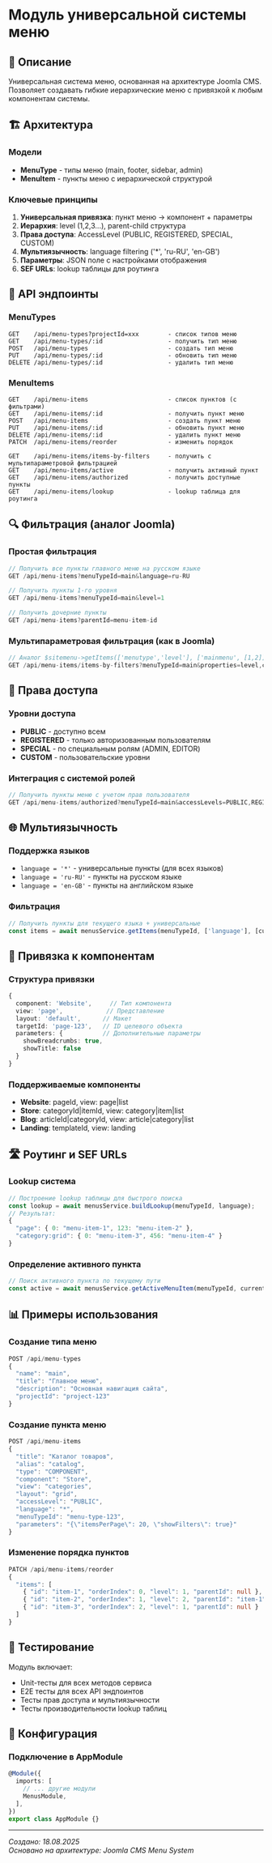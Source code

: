 # Модуль универсальной системы меню

## 🎯 Описание

Универсальная система меню, основанная на архитектуре Joomla CMS. Позволяет создавать гибкие иерархические меню с привязкой к любым компонентам системы.

## 🏗️ Архитектура

### Модели
- **MenuType** - типы меню (main, footer, sidebar, admin)
- **MenuItem** - пункты меню с иерархической структурой

### Ключевые принципы
1. **Универсальная привязка**: пункт меню → компонент + параметры
2. **Иерархия**: level (1,2,3...), parent-child структура
3. **Права доступа**: AccessLevel (PUBLIC, REGISTERED, SPECIAL, CUSTOM)
4. **Мультиязычность**: language filtering ('*', 'ru-RU', 'en-GB')
5. **Параметры**: JSON поле с настройками отображения
6. **SEF URLs**: lookup таблицы для роутинга

## 📡 API эндпоинты

### MenuTypes
```
GET    /api/menu-types?projectId=xxx        - список типов меню
GET    /api/menu-types/:id                  - получить тип меню
POST   /api/menu-types                      - создать тип меню
PUT    /api/menu-types/:id                  - обновить тип меню
DELETE /api/menu-types/:id                  - удалить тип меню
```

### MenuItems
```
GET    /api/menu-items                      - список пунктов (с фильтрами)
GET    /api/menu-items/:id                  - получить пункт меню
POST   /api/menu-items                      - создать пункт меню
PUT    /api/menu-items/:id                  - обновить пункт меню
DELETE /api/menu-items/:id                  - удалить пункт меню
PATCH  /api/menu-items/reorder              - изменить порядок

GET    /api/menu-items/items-by-filters     - получить с мультипараметровой фильтрацией
GET    /api/menu-items/active               - получить активный пункт
GET    /api/menu-items/authorized           - получить доступные пункты
GET    /api/menu-items/lookup               - lookup таблица для роутинга
```

## 🔍 Фильтрация (аналог Joomla)

### Простая фильтрация
```typescript
// Получить все пункты главного меню на русском языке
GET /api/menu-items?menuTypeId=main&language=ru-RU

// Получить пункты 1-го уровня
GET /api/menu-items?menuTypeId=main&level=1

// Получить дочерние пункты
GET /api/menu-items?parentId=menu-item-id
```

### Мультипараметровая фильтрация (как в Joomla)
```typescript
// Аналог $sitemenu->getItems(['menutype','level'], ['mainmenu', [1,2]])
GET /api/menu-items/items-by-filters?menuTypeId=main&properties=level,component&values=1,Website
```

## 🔐 Права доступа

### Уровни доступа
- **PUBLIC** - доступно всем
- **REGISTERED** - только авторизованным пользователям
- **SPECIAL** - по специальным ролям (ADMIN, EDITOR)
- **CUSTOM** - пользовательские уровни

### Интеграция с системой ролей
```typescript
// Получить пункты меню с учетом прав пользователя
GET /api/menu-items/authorized?menuTypeId=main&accessLevels=PUBLIC,REGISTERED
```

## 🌐 Мультиязычность

### Поддержка языков
- `language = '*'` - универсальные пункты (для всех языков)
- `language = 'ru-RU'` - пункты на русском языке
- `language = 'en-GB'` - пункты на английском языке

### Фильтрация
```typescript
// Получить пункты для текущего языка + универсальные
const items = await menusService.getItems(menuTypeId, ['language'], [currentLang]);
```

## 🔗 Привязка к компонентам

### Структура привязки
```typescript
{
  component: 'Website',     // Тип компонента
  view: 'page',            // Представление
  layout: 'default',      // Макет
  targetId: 'page-123',   // ID целевого объекта
  parameters: {           // Дополнительные параметры
    showBreadcrumbs: true,
    showTitle: false
  }
}
```

### Поддерживаемые компоненты
- **Website**: pageId, view: page|list
- **Store**: categoryId|itemId, view: category|item|list
- **Blog**: articleId|categoryId, view: article|category|list
- **Landing**: templateId, view: landing

## 🛣️ Роутинг и SEF URLs

### Lookup система
```typescript
// Построение lookup таблицы для быстрого поиска
const lookup = await menusService.buildLookup(menuTypeId, language);
// Результат:
{
  "page": { 0: "menu-item-1", 123: "menu-item-2" },
  "category:grid": { 0: "menu-item-3", 456: "menu-item-4" }
}
```

### Определение активного пункта
```typescript
// Поиск активного пункта по текущему пути
const active = await menusService.getActiveMenuItem(menuTypeId, currentPath);
```

## 📊 Примеры использования

### Создание типа меню
```typescript
POST /api/menu-types
{
  "name": "main",
  "title": "Главное меню",
  "description": "Основная навигация сайта",
  "projectId": "project-123"
}
```

### Создание пункта меню
```typescript
POST /api/menu-items
{
  "title": "Каталог товаров",
  "alias": "catalog",
  "type": "COMPONENT",
  "component": "Store", 
  "view": "categories",
  "layout": "grid",
  "accessLevel": "PUBLIC",
  "language": "*",
  "menuTypeId": "menu-type-123",
  "parameters": "{\"itemsPerPage\": 20, \"showFilters\": true}"
}
```

### Изменение порядка пунктов
```typescript
PATCH /api/menu-items/reorder
{
  "items": [
    { "id": "item-1", "orderIndex": 0, "level": 1, "parentId": null },
    { "id": "item-2", "orderIndex": 1, "level": 2, "parentId": "item-1" },
    { "id": "item-3", "orderIndex": 2, "level": 1, "parentId": null }
  ]
}
```

## 🧪 Тестирование

Модуль включает:
- Unit-тесты для всех методов сервиса
- E2E тесты для всех API эндпоинтов
- Тесты прав доступа и мультиязычности
- Тесты производительности lookup таблиц

## 🔧 Конфигурация

### Подключение в AppModule
```typescript
@Module({
  imports: [
    // ... другие модули
    MenusModule,
  ],
})
export class AppModule {}
```

---
*Создано: 18.08.2025*  
*Основано на архитектуре: Joomla CMS Menu System*
